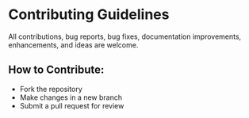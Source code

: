# Contributing Guidelines  
All contributions, bug reports, bug fixes, documentation improvements, enhancements, and ideas are welcome.  

## How to Contribute:  
- Fork the repository  
- Make changes in a new branch  
- Submit a pull request for review 
